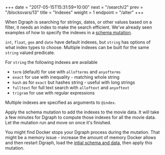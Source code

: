 +++
date = "2017-05-15T15:31:59+10:00"
next = "/search/2"
prev = "/blocksvars/13"
title = "Indexes"
weight = 1
endpoint = "/alter"
+++

When Dgraph is searching for strings, dates, or other values based on a filter, it needs an index to make the search efficient.  We've already seen examples of how to specify the indexes in a [schema mutation](../../moredata/1).

`int`, `float`, `geo` and `date` have default indexes, but `string` has options of what index types to choose.  Multiple indexes can be built for the same `string` valued predicate.

For `string` the following indexes are available

* `term` (default) for use with `allofterms` and `anyofterms`
* `exact` for use with inequality - matching whole string
* `hash` as for `exact` but hashes string - useful with long strings
* `fulltext` for full text search with `alloftext` and `anyoftext`
* `trigram` for use with regular expressions

Multiple indexes are specified as arguments to `@index`.

Apply the schema mutation to add the indexes to the movie data.  It will take a few minutes for Dgraph to compute those indexes for all the movie data.  Let the mutation run and move on once it's finished.  

You might find Docker stops your Dgraph process during the mutation.  That might be a memory issue - increase the amount of memory Docker allows and then restart Dgraph, load the [intial schema and data](../../moredata/1), then apply this mutation.
